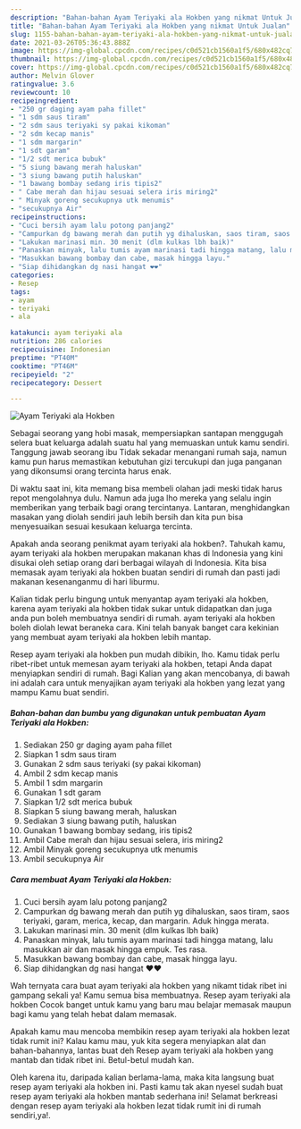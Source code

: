 ```yaml
---
description: "Bahan-bahan Ayam Teriyaki ala Hokben yang nikmat Untuk Jualan"
title: "Bahan-bahan Ayam Teriyaki ala Hokben yang nikmat Untuk Jualan"
slug: 1155-bahan-bahan-ayam-teriyaki-ala-hokben-yang-nikmat-untuk-jualan
date: 2021-03-26T05:36:43.888Z
image: https://img-global.cpcdn.com/recipes/c0d521cb1560a1f5/680x482cq70/ayam-teriyaki-ala-hokben-foto-resep-utama.jpg
thumbnail: https://img-global.cpcdn.com/recipes/c0d521cb1560a1f5/680x482cq70/ayam-teriyaki-ala-hokben-foto-resep-utama.jpg
cover: https://img-global.cpcdn.com/recipes/c0d521cb1560a1f5/680x482cq70/ayam-teriyaki-ala-hokben-foto-resep-utama.jpg
author: Melvin Glover
ratingvalue: 3.6
reviewcount: 10
recipeingredient:
- "250 gr daging ayam paha fillet"
- "1 sdm saus tiram"
- "2 sdm saus teriyaki sy pakai kikoman"
- "2 sdm kecap manis"
- "1 sdm margarin"
- "1 sdt garam"
- "1/2 sdt merica bubuk"
- "5 siung bawang merah haluskan"
- "3 siung bawang putih haluskan"
- "1 bawang bombay sedang iris tipis2"
- " Cabe merah dan hijau sesuai selera iris miring2"
- " Minyak goreng secukupnya utk menumis"
- "secukupnya Air"
recipeinstructions:
- "Cuci bersih ayam lalu potong panjang2"
- "Campurkan dg bawang merah dan putih yg dihaluskan, saos tiram, saos teriyaki, garam, merica, kecap, dan margarin. Aduk hingga merata."
- "Lakukan marinasi min. 30 menit (dlm kulkas lbh baik)"
- "Panaskan minyak, lalu tumis ayam marinasi tadi hingga matang, lalu masukkan air dan masak hingga empuk. Tes rasa."
- "Masukkan bawang bombay dan cabe, masak hingga layu."
- "Siap dihidangkan dg nasi hangat ❤️❤️"
categories:
- Resep
tags:
- ayam
- teriyaki
- ala

katakunci: ayam teriyaki ala 
nutrition: 286 calories
recipecuisine: Indonesian
preptime: "PT40M"
cooktime: "PT46M"
recipeyield: "2"
recipecategory: Dessert

---
```



![Ayam Teriyaki ala Hokben](https://img-global.cpcdn.com/recipes/c0d521cb1560a1f5/680x482cq70/ayam-teriyaki-ala-hokben-foto-resep-utama.jpg)

Sebagai seorang yang hobi masak, mempersiapkan santapan menggugah selera buat keluarga adalah suatu hal yang memuaskan untuk kamu sendiri. Tanggung jawab seorang ibu Tidak sekadar menangani rumah saja, namun kamu pun harus memastikan kebutuhan gizi tercukupi dan juga panganan yang dikonsumsi orang tercinta harus enak.

Di waktu  saat ini, kita memang bisa membeli olahan jadi meski tidak harus repot mengolahnya dulu. Namun ada juga lho mereka yang selalu ingin memberikan yang terbaik bagi orang tercintanya. Lantaran, menghidangkan masakan yang diolah sendiri jauh lebih bersih dan kita pun bisa menyesuaikan sesuai kesukaan keluarga tercinta. 



Apakah anda seorang penikmat ayam teriyaki ala hokben?. Tahukah kamu, ayam teriyaki ala hokben merupakan makanan khas di Indonesia yang kini disukai oleh setiap orang dari berbagai wilayah di Indonesia. Kita bisa memasak ayam teriyaki ala hokben buatan sendiri di rumah dan pasti jadi makanan kesenanganmu di hari liburmu.

Kalian tidak perlu bingung untuk menyantap ayam teriyaki ala hokben, karena ayam teriyaki ala hokben tidak sukar untuk didapatkan dan juga anda pun boleh membuatnya sendiri di rumah. ayam teriyaki ala hokben boleh diolah lewat beraneka cara. Kini telah banyak banget cara kekinian yang membuat ayam teriyaki ala hokben lebih mantap.

Resep ayam teriyaki ala hokben pun mudah dibikin, lho. Kamu tidak perlu ribet-ribet untuk memesan ayam teriyaki ala hokben, tetapi Anda dapat menyiapkan sendiri di rumah. Bagi Kalian yang akan mencobanya, di bawah ini adalah cara untuk menyajikan ayam teriyaki ala hokben yang lezat yang mampu Kamu buat sendiri.

<!--inarticleads1-->

##### Bahan-bahan dan bumbu yang digunakan untuk pembuatan Ayam Teriyaki ala Hokben:

1. Sediakan 250 gr daging ayam paha fillet
1. Siapkan 1 sdm saus tiram
1. Gunakan 2 sdm saus teriyaki (sy pakai kikoman)
1. Ambil 2 sdm kecap manis
1. Ambil 1 sdm margarin
1. Gunakan 1 sdt garam
1. Siapkan 1/2 sdt merica bubuk
1. Siapkan 5 siung bawang merah, haluskan
1. Sediakan 3 siung bawang putih, haluskan
1. Gunakan 1 bawang bombay sedang, iris tipis2
1. Ambil  Cabe merah dan hijau sesuai selera, iris miring2
1. Ambil  Minyak goreng secukupnya utk menumis
1. Ambil secukupnya Air




<!--inarticleads2-->

##### Cara membuat Ayam Teriyaki ala Hokben:

1. Cuci bersih ayam lalu potong panjang2
1. Campurkan dg bawang merah dan putih yg dihaluskan, saos tiram, saos teriyaki, garam, merica, kecap, dan margarin. Aduk hingga merata.
1. Lakukan marinasi min. 30 menit (dlm kulkas lbh baik)
1. Panaskan minyak, lalu tumis ayam marinasi tadi hingga matang, lalu masukkan air dan masak hingga empuk. Tes rasa.
1. Masukkan bawang bombay dan cabe, masak hingga layu.
1. Siap dihidangkan dg nasi hangat ❤️❤️




Wah ternyata cara buat ayam teriyaki ala hokben yang nikamt tidak ribet ini gampang sekali ya! Kamu semua bisa membuatnya. Resep ayam teriyaki ala hokben Cocok banget untuk kamu yang baru mau belajar memasak maupun bagi kamu yang telah hebat dalam memasak.

Apakah kamu mau mencoba membikin resep ayam teriyaki ala hokben lezat tidak rumit ini? Kalau kamu mau, yuk kita segera menyiapkan alat dan bahan-bahannya, lantas buat deh Resep ayam teriyaki ala hokben yang mantab dan tidak ribet ini. Betul-betul mudah kan. 

Oleh karena itu, daripada kalian berlama-lama, maka kita langsung buat resep ayam teriyaki ala hokben ini. Pasti kamu tak akan nyesel sudah buat resep ayam teriyaki ala hokben mantab sederhana ini! Selamat berkreasi dengan resep ayam teriyaki ala hokben lezat tidak rumit ini di rumah sendiri,ya!.

